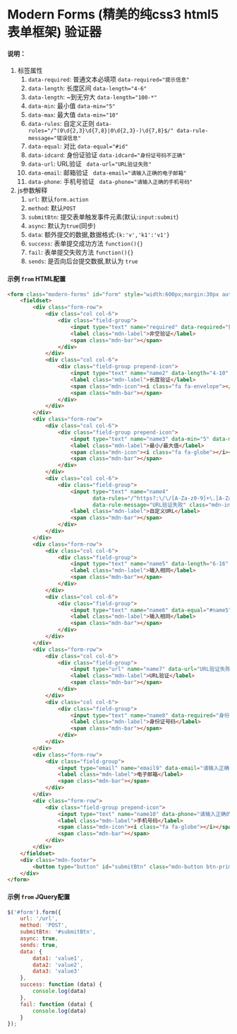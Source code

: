 # Modern Forms (精美的纯css3 html5表单框架) 验证器

#### 说明：
1. 标签属性
    1.  `data-required`: 普通文本必填项 `data-required="提示信息"`
    2.  `data-length`: 长度区间 `data-length="4-6"`
    3.  `data-length`: ~到无穷大 `data-length="100-*"`
    4.  `data-min`: 最小值 `data-min="5"`
    5.  `data-max`: 最大值 `data-min="10"`
    6.  `data-rules`: 自定义正则 `data-rules="/^(0\d{2,3}\d{7,8}|0\d{2,3}-)\d{7,8}$/" data-rule-message="错误信息"`
    7.  `data-equal`: 对比 `data-equal="#id"`
    8.  `data-idcard`: 身份证验证 `data-idcard="身份证号码不正确"`
    9.  `data-url`: URL验证 ` data-url="URL验证失败"`
    10. `data-email`: 邮箱验证 ` data-email="请输入正确的电子邮箱"`
    11. `data-phone`: 手机号验证 ` data-phone="请输入正确的手机号码"`
2. js参数解释
    1. `url`: 默认`form.action`
    2. `method`: 默认`POST`
    3. `submitBtn`: 提交表单触发事件元素(默认:`input:submit`)
    4. `async`: 默认为`true`(同步)
    5. `data`: 额外提交的数据,数据格式:`{k:'v','k1':'v1'}`
    6. `success`: 表单提交成功方法 `function(){}`
    7. `fail`: 表单提交失败方法 `function(){}`
    8. `sends`: 是否向后台提交数据,默认为 `true`
    
#### 示例 `from` HTML配置
```html
<form class="modern-forms" id="form" style="width:600px;margin:30px auto">
    <fieldset>
        <div class="form-row">
            <div class="col col-6">
                <div class="field-group">
                    <input type="text" name="required" data-required="提示信息" class="mdn-input" placeholder="非空验证">
                    <label class="mdn-label">非空验证</label>
                    <span class="mdn-bar"></span>
                </div>
            </div>
            <div class="col col-6">
                <div class="field-group prepend-icon">
                    <input type="text" name="name2" data-length="4-10" data-required="长度验证不能为空" class="mdn-input" placeholder="长度为：4-6个字符">
                    <label class="mdn-label">长度验证</label>
                    <span class="mdn-icon"><i class="fa fa-envelope"></i></span>
                    <span class="mdn-bar"></span>
                </div>
            </div>
        </div>
        <div class="form-row">
            <div class="col col-6">
                <div class="field-group prepend-icon">
                    <input type="text" name="name3" data-min="5" data-max="10" class="mdn-input" placeholder="最小/大值：5-10">
                    <label class="mdn-label">最小/最大值</label>
                    <span class="mdn-icon"><i class="fa fa-globe"></i></span>
                    <span class="mdn-bar"></span>
                </div>
            </div>
            <div class="col col-6">
                <div class="field-group">
                    <input type="text" name="name4"
                           data-rules="/^https?:\/\/[A-Za-z0-9]+\.[A-Za-z0-9]+[\/=\?%\-&_~`@[\]\':+!]*([^<>\'\'])*$/"
                           data-rule-message="URL验证失败" class="mdn-input" placeholder="自定义URL">
                    <label class="mdn-label">自定义URL</label>
                    <span class="mdn-bar"></span>
                </div>
            </div>
        </div>
        <div class="form-row">
            <div class="col col-6">
                <div class="field-group">
                    <input type="text" name="name5" data-length="6-16" id="name5" class="mdn-input" placeholder="输入相同">
                    <label class="mdn-label">输入相同</label>
                    <span class="mdn-bar"></span>
                </div>
            </div>
            <div class="col col-6">
                <div class="field-group">
                    <input type="text" name="name6" data-equal="#name5" class="mdn-input" placeholder="输入相同">
                    <label class="mdn-label">输入相同</label>
                    <span class="mdn-bar"></span>
                </div>
            </div>
        </div>
        <div class="form-row">
            <div class="col col-6">
                <div class="field-group">
                    <input type="url" name="name7" data-url="URL验证失败" class="mdn-input" placeholder="URL验证">
                    <label class="mdn-label">URL验证</label>
                    <span class="mdn-bar"></span>
                </div>
            </div>
            <div class="col col-6">
                <div class="field-group">
                    <input type="text" name="name8" data-required="身份证号码不能为空" data-idcard="身份证号码不正确" class="mdn-input" placeholder="身份证号码">
                    <label class="mdn-label">身份证号码</label>
                    <span class="mdn-bar"></span>
                </div>
            </div>
        </div>
        <div class="form-row">
            <div class="field-group">
                <input type="email" name="email9" data-email="请输入正确的电子邮箱" data-required="邮箱不能为空" class="mdn-input" placeholder="电子邮箱">
                <label class="mdn-label">电子邮箱</label>
                <span class="mdn-bar"></span>
            </div>
        </div>
        <div class="form-row">
            <div class="field-group prepend-icon">
                <input type="text" name="name10" data-phone="请输入正确的手机号码" data-required="手机号码不能为空" class="mdn-input" placeholder="手机号码">
                <label class="mdn-label">手机号码</label>
                <span class="mdn-icon"><i class="fa fa-globe"></i></span>
                <span class="mdn-bar"></span>
            </div>
        </div>
    </fieldset>
    <div class="mdn-footer">
        <button type="button" id="submitBtn" class="mdn-button btn-primary">提交</button>
    </div>
</form>
```
    
#### 示例 `from` JQuery配置

```javascript
$('#form').form({
    url: '/url',
    method: 'POST',
    submitBtn: '#submitBtn',
    async: true,
    sends: true,
    data: {
        data1: 'value1',
        data2: 'value2',
        data3: 'value3'
    },
    success: function (data) {
        console.log(data)
    },
    fail: function (data) {
        console.log(data)
    }
});
```